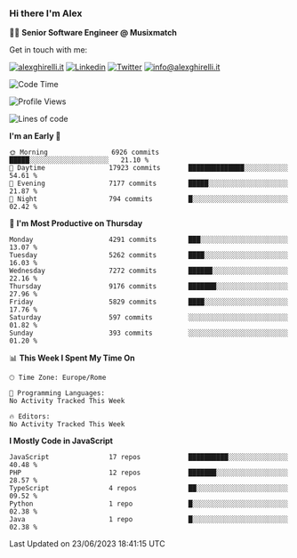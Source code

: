 ### Hi there I'm Alex

👨‍💻 __Senior Software Engineer @ Musixmatch__

Get in touch with me:

[![alexghirelli.it](https://img.shields.io/static/v1?label=alexghirelli.it&message=%20&color=red&logo=&style=flat-square&logoColor=white)](https://www.alexghirelli.it/)
[![Linkedin](https://img.shields.io/static/v1?label=Linkedin&message=%20&color=blue&logo=Linkedin&style=flat-square&logoColor=white)](https://linkedin.com/in/alexghirelli)
[![Twitter](https://img.shields.io/static/v1?label=Twitter&message=%20&color=blue&logo=Twitter&style=flat-square&logoColor=white)](https://twitter.com/alexGhirelli)
[![info@alexghirelli.it](https://img.shields.io/static/v1?label=info@alexghirelli.it&message=%20&color=red&logo=gmail&style=flat-square&logoColor=white)](mailto:info@alexghirelli.it)

<!--START_SECTION:waka-->
![Code Time](http://img.shields.io/badge/Code%20Time-7%2C466%20hrs%2056%20mins-blue)

![Profile Views](http://img.shields.io/badge/Profile%20Views-0-blue)

![Lines of code](https://img.shields.io/badge/From%20Hello%20World%20I%27ve%20Written-55.4%20million%20lines%20of%20code-blue)

**I'm an Early 🐤** 

```text
🌞 Morning                6926 commits        █████░░░░░░░░░░░░░░░░░░░░   21.10 % 
🌆 Daytime                17923 commits       ██████████████░░░░░░░░░░░   54.61 % 
🌃 Evening                7177 commits        █████░░░░░░░░░░░░░░░░░░░░   21.87 % 
🌙 Night                  794 commits         █░░░░░░░░░░░░░░░░░░░░░░░░   02.42 % 
```
📅 **I'm Most Productive on Thursday** 

```text
Monday                   4291 commits        ███░░░░░░░░░░░░░░░░░░░░░░   13.07 % 
Tuesday                  5262 commits        ████░░░░░░░░░░░░░░░░░░░░░   16.03 % 
Wednesday                7272 commits        ██████░░░░░░░░░░░░░░░░░░░   22.16 % 
Thursday                 9176 commits        ███████░░░░░░░░░░░░░░░░░░   27.96 % 
Friday                   5829 commits        ████░░░░░░░░░░░░░░░░░░░░░   17.76 % 
Saturday                 597 commits         ░░░░░░░░░░░░░░░░░░░░░░░░░   01.82 % 
Sunday                   393 commits         ░░░░░░░░░░░░░░░░░░░░░░░░░   01.20 % 
```


📊 **This Week I Spent My Time On** 

```text
🕑︎ Time Zone: Europe/Rome

💬 Programming Languages: 
No Activity Tracked This Week

🔥 Editors: 
No Activity Tracked This Week
```

**I Mostly Code in JavaScript** 

```text
JavaScript               17 repos            ██████████░░░░░░░░░░░░░░░   40.48 % 
PHP                      12 repos            ███████░░░░░░░░░░░░░░░░░░   28.57 % 
TypeScript               4 repos             ██░░░░░░░░░░░░░░░░░░░░░░░   09.52 % 
Python                   1 repo              █░░░░░░░░░░░░░░░░░░░░░░░░   02.38 % 
Java                     1 repo              █░░░░░░░░░░░░░░░░░░░░░░░░   02.38 % 
```




 Last Updated on 23/06/2023 18:41:15 UTC
<!--END_SECTION:waka-->
